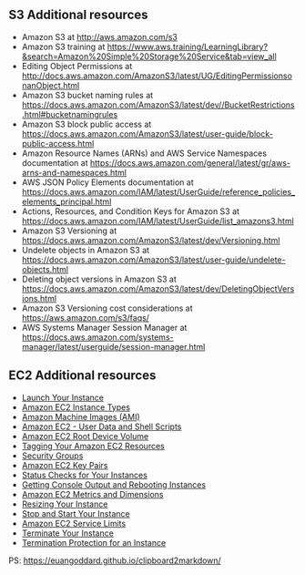 
## S3 Additional resources
* Amazon S3 at http://aws.amazon.com/s3
* Amazon S3 training at https://www.aws.training/LearningLibrary?&search=Amazon%20Simple%20Storage%20Service&tab=view_all
* Editing Object Permissions at http://docs.aws.amazon.com/AmazonS3/latest/UG/EditingPermissionsonanObject.html
* Amazon S3 bucket naming rules at https://docs.aws.amazon.com/AmazonS3/latest/dev//BucketRestrictions.html#bucketnamingrules
* Amazon S3 block public access at https://docs.aws.amazon.com/AmazonS3/latest/user-guide/block-public-access.html
* Amazon Resource Names (ARNs) and AWS Service Namespaces documentation at https://docs.aws.amazon.com/general/latest/gr/aws-arns-and-namespaces.html
* AWS JSON Policy Elements documentation at https://docs.aws.amazon.com/IAM/latest/UserGuide/reference_policies_elements_principal.html
* Actions, Resources, and Condition Keys for Amazon S3 at https://docs.aws.amazon.com/IAM/latest/UserGuide/list_amazons3.html
* Amazon S3 Versioning at https://docs.aws.amazon.com/AmazonS3/latest/dev/Versioning.html
* Undelete objects in Amazon S3 at https://docs.aws.amazon.com/AmazonS3/latest/user-guide/undelete-objects.html
* Deleting object versions in Amazon S3 at https://docs.aws.amazon.com/AmazonS3/latest/dev/DeletingObjectVersions.html
* Amazon S3 Versioning cost considerations at https://aws.amazon.com/s3/faqs/
* AWS Systems Manager Session Manager at https://docs.aws.amazon.com/systems-manager/latest/userguide/session-manager.html

## EC2 Additional resources
-   [Launch Your Instance](https://docs.aws.amazon.com/AWSEC2/latest/UserGuide/LaunchingAndUsingInstances.html)
-   [Amazon EC2 Instance Types](https://aws.amazon.com/ec2/instance-types)
-   [Amazon Machine Images (AMI)](https://docs.aws.amazon.com/AWSEC2/latest/UserGuide/AMIs.html)
-   [Amazon EC2 - User Data and Shell Scripts](https://docs.aws.amazon.com/AWSEC2/latest/UserGuide/user-data.html)
-   [Amazon EC2 Root Device Volume](https://docs.aws.amazon.com/AWSEC2/latest/UserGuide/RootDeviceStorage.html)
-   [Tagging Your Amazon EC2 Resources](https://docs.aws.amazon.com/AWSEC2/latest/UserGuide/Using_Tags.html)
-   [Security Groups](https://docs.aws.amazon.com/AWSEC2/latest/UserGuide/using-network-security.html)
-   [Amazon EC2 Key Pairs](https://docs.aws.amazon.com/AWSEC2/latest/UserGuide/ec2-key-pairs.html)
-   [Status Checks for Your Instances](https://docs.aws.amazon.com/AWSEC2/latest/UserGuide/monitoring-system-instance-status-check.html?icmpid=docs_ec2_console)
-   [Getting Console Output and Rebooting Instances](https://docs.aws.amazon.com/AWSEC2/latest/UserGuide/instance-console.html)
-   [Amazon EC2 Metrics and Dimensions](https://docs.aws.amazon.com/AmazonCloudWatch/latest/monitoring/ec2-metricscollected.html)
-   [Resizing Your Instance](https://docs.aws.amazon.com/AWSEC2/latest/UserGuide/ec2-instance-resize.html)
-   [Stop and Start Your Instance](https://docs.aws.amazon.com/AWSEC2/latest/UserGuide/Stop_Start.html)
-   [Amazon EC2 Service Limits](https://docs.aws.amazon.com/AWSEC2/latest/UserGuide/ec2-resource-limits.html)
-   [Terminate Your Instance](https://docs.aws.amazon.com/AWSEC2/latest/UserGuide/terminating-instances.html)
-   [Termination Protection for an Instance](https://docs.aws.amazon.com/AWSEC2/latest/UserGuide/terminating-instances.html)


PS: https://euangoddard.github.io/clipboard2markdown/ 